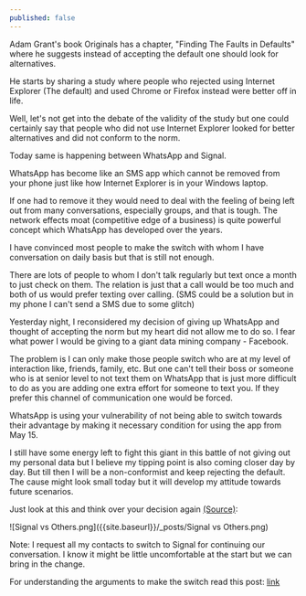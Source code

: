 ```yaml
---
published: false
---
```

Adam Grant's book Originals has a chapter, "Finding The Faults in Defaults" where he suggests instead of accepting the default one should look for alternatives.

He starts by sharing a study where people who rejected using Internet Explorer (The default) and used Chrome or Firefox instead were better off in life.

Well, let's not get into the debate of the validity of the study but one could certainly say that people who did not use Internet Explorer looked for better alternatives and did not conform to the norm.

Today same is happening between WhatsApp and Signal.

WhatsApp has become like an SMS app which cannot be removed from your phone just like how Internet Explorer is in your Windows laptop.

If one had to remove it they would need to deal with the feeling of being left out from many conversations, especially groups, and that is tough. The network effects moat (competitive edge of a business) is quite powerful concept which WhatsApp has developed over the years.

I have convinced most people to make the switch with whom I have conversation on daily basis but that is still not enough.

There are lots of people to whom I don't talk regularly but text once a month to just check on them. The relation is just that a call would be too much and both of us would prefer texting over calling. (SMS could be a solution but in my phone I can't send a SMS due to some glitch)

Yesterday night, I reconsidered my decision of giving up WhatsApp and thought of accepting the norm but my heart did not allow me to do so. I fear what power I would be giving to a giant data mining company - Facebook.

The problem is I can only make those people switch who are at my level of interaction like, friends, family, etc. But one can't tell their boss or someone who is at senior level to not text them on WhatsApp that is just more difficult to do as you are adding one extra effort for someone to text you. If they prefer this channel of communication one would be forced.

WhatsApp is using your vulnerability of not being able to switch towards their advantage by making it necessary condition for using the app from May 15.

I still have some energy left to fight this giant in this battle of not giving out my personal data but I believe my tipping point is also coming closer day by day. But till then I will be a non-conformist and keep rejecting the default. The cause might look small today but it will develop my attitude towards future scenarios.

Just look at this and think over your decision again [(Source)](https://www.forbes.com/sites/zakdoffman/2021/01/09/stop-using-whatsapp-after-facebook-apple-imessage-and-signal-privacy-backlash/?sh=615687c76cf5):

![Signal vs Others.png]({{site.baseurl}}/_posts/Signal vs Others.png)


Note: I request all my contacts to switch to Signal for continuing our conversation. I know it might be little uncomfortable at the start but we can bring in the change.

For understanding the arguments to make the switch read this post: [link](https://arjunbadola.github.io/Why-Signal-Over-WhatsApp/)
